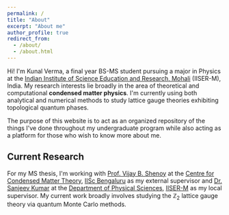 ```yaml
---
permalink: /
title: "About"
excerpt: "About me"
author_profile: true
redirect_from: 
  - /about/
  - /about.html
---
```



Hi! I'm Kunal Verma, a final year BS-MS student pursuing a major in Physics at the [Indian Institute of Science Education and Research, Mohali](https://www.iisermohali.ac.in/) (IISER-M), India. My research interests lie broadly in the area of theoretical and computational **condensed matter physics**. I'm currently using both analytical and numerical methods to study lattice gauge theories exhibiting topological quantum phases.

The purpose of this website is to act as an organized repository of the things I've done throughout my undergraduate program while also acting as a platform for those who wish to know more about me.

Current Research
---
For my MS thesis, I'm working with [Prof. Vijay B. Shenoy](http://www.physics.iisc.ac.in/~shenoy/) at the [Centre for Condensed Matter Theory](http://www.physics.iisc.ac.in/~ccmt/), [IISc Bengaluru](https://iisc.ac.in/) as my external supervisor and [Dr. Sanjeev Kumar](https://web.iisermohali.ac.in/dept/physics/Sanjeev_Kumar.html) at the [Department of Physical Sciences](https://web.iisermohali.ac.in/dept/physics/index.html), [IISER-M](https://www.iisermohali.ac.in/) as my local supervisor. My current work broadly involves studying the $\mathbb{Z}_2$ lattice gauge theory via quantum Monte Carlo methods.
